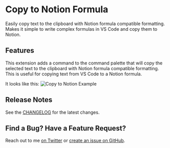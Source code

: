 # Copy to Notion Formula

Easily copy text to the clipboard with Notion formula compatible formatting.
Makes it simple to write complex formulas in VS Code and copy them to Notion.

## Features

This extension adds a command to the command palette that will copy the selected text to the clipboard with Notion formula compatible formatting. This is useful for copying text from VS Code to a Notion formula.

It looks like this:
![Copy to Notion Example](copy-to-notion.gif)

## Release Notes

See the [CHANGELOG](CHANGELOG.md) for the latest changes.

## Find a Bug? Have a Feature Request?

Reach out to me [on Twitter](https://twitter.com/NotableNinja) or [create an issue on GitHub](https://github.com/NotableNinja/copy-to-notion/issues/new).
